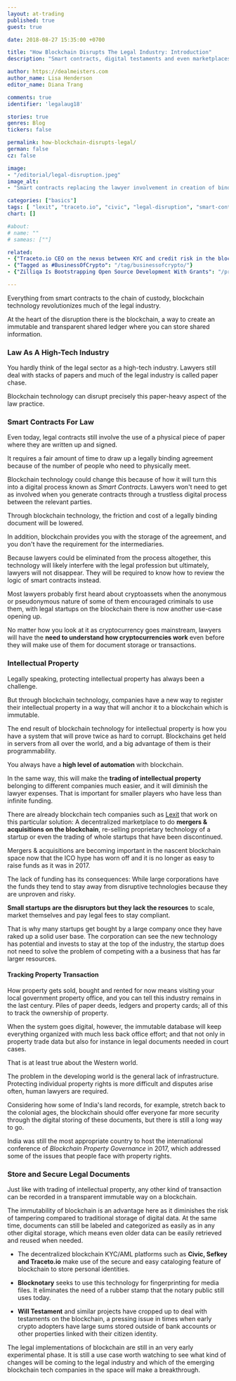 ```yaml
---
layout: at-trading
published: true
guest: true

date: 2018-08-27 15:35:00 +0700

title: "How Blockchain Disrupts The Legal Industry: Introduction"
description: "Smart contracts, digital testaments and even marketplaces to trade whole discontinued startups are here."

author: https://dealmeisters.com
author_name: Lisa Henderson
editor_name: Diana Trang

comments: true
identifier: 'legalaug18'

stories: true
genres: Blog
tickers: false

permalink: how-blockchain-disrupts-legal/
german: false
cz: false

image:
- "/editorial/legal-disruption.jpeg"
image_alt:
- "Smart contracts replacing the lawyer involvement in creation of binding legal agreements, reducing the back office costs."

categories: ["basics"]
tags: [ "lexit", "traceto.io", "civic", "legal-disruption", "smart-contracts", "digital-testament", "business-of-crypto", "fintech", "digital-testament"]
chart: []

#about:
# name: ""
# sameas: [""]

related:
- {"Traceto.io CEO on the nexus between KYC and credit risk in the blockchain industry": "/traceto-interview/"}
- {"Tagged as #BusinessOfCrypto": "/tag/businessofcrypto/"}
- {"Zilliqa Is Bootstrapping Open Source Development With Grants": "/press/zilliqa/"}

---
```


Everything from smart contracts to the chain of custody, blockchain technology revolutionizes much of the legal industry.

At the heart of the disruption there is the blockchain, a way to create an immutable and transparent shared ledger where you can store shared information.


### Law As A High-Tech Industry

You hardly think of the legal sector as a high-tech industry. Lawyers still deal with stacks of papers and much of the legal industry is called paper chase.

Blockchain technology can disrupt precisely this paper-heavy aspect of the law practice.

### Smart Contracts For Law

Even today, legal contracts still involve the use of a physical piece of paper where they are written up and signed.

It requires a fair amount of time to draw up a legally binding agreement because of the number of people who need to physically meet.

Blockchain technology could change this because of how it will turn this into a digital process known as *Smart Contracts*. Lawyers won't need to get as involved when you generate contracts through a trustless digital process between the relevant parties.

Through blockchain technology, the friction and cost of a legally binding document will be lowered.

In addition, blockchain provides you with the storage of the agreement, and you don't have the requirement for the intermediaries.

Because lawyers could be eliminated from the process altogether, this technology will likely interfere with the legal profession but ultimately, lawyers will not disappear. They will be required to know how to review the logic of smart contracts instead.

Most lawyers probably first heard about cryptoassets when the anonymous or pseudonymous nature of some of them encouraged criminals to use them, with legal startups on the blockchain there is now another use-case opening up.

No matter how you look at it as cryptocurrency goes mainstream, lawyers will have the **need to understand how cryptocurrencies work** even before they will make use of them for document storage or transactions.

### Intellectual Property

Legally speaking, protecting intellectual property has always been a challenge.

But through blockchain technology, companies have a new way to register their intellectual property in a way that will anchor it to a blockchain which is immutable.

The end result of blockchain technology for intellectual property is how you have a system that will prove twice as hard to corrupt. Blockchains get held in servers from all over the world, and a big advantage of them is their programmability.

You always have a **high level of automation** with blockchain.

In the same way, this will make the **trading of intellectual property** belonging to different companies much easier, and it will diminish the lawyer expenses. That is important for smaller players who have less than infinite funding.

There are already blockchain tech companies such as [Lexit](https://www.thebusinessofcrypto.com/company/lexit/) that work on this particular solution: A decentralized marketplace to do **mergers & acquisitions on the blockchain**, re-selling proprietary technology of a startup or even the trading of whole startups that have been discontinued.

Mergers & acquisitions are becoming important in the nascent blockchain space now that the ICO hype has worn off and it is no longer as easy to raise funds as it was in 2017.

The lack of funding has its consequences: While large corporations have the funds they tend to stay away from disruptive technologies because they are unproven and risky.

**Small startups are the disruptors but they lack the resources** to scale, market themselves and pay legal fees to stay compliant.

That is why many startups get bought by a large company once they have raked up a solid user base. The corporation can see the new technology has potential and invests to stay at the top of the industry, the startup does not need to solve the problem of competing with a a business that has far larger resources.

#### Tracking Property Transaction

How property gets sold, bought and rented for now means visiting your local government property office, and you can tell this industry remains in the last century. Piles of paper deeds, ledgers and property cards; all of this to track the ownership of property.

When the system goes digital, however, the immutable database will keep everything organized with much less back office effort; and that not only in property trade data but also for instance in legal documents needed in court cases.

That is at least true about the Western world.

The problem in the developing world is the general lack of infrastructure. Protecting individual property rights is more difficult and disputes arise often, human lawyers are required.

Considering how some of India's land records, for example, stretch back to the colonial ages, the blockchain should offer everyone far more security through the digital storing of these documents, but there is still a long way to go.

India was still the most appropriate country to host the international conference of *Blockchain Property Governance* in 2017, which addressed some of the issues that people face with property rights.


### Store and Secure Legal Documents

Just like with trading of intellectual property, any other kind of transaction can be recorded in a transparent immutable way on a blockchain.

The immutability of blockchain is an advantage here as it diminishes the risk of tampering compared to traditional storage of digital data. At the same time, documents can still be labeled and categorized as easily as in any other digital storage, which means even older data can be easily retrieved and reused when needed.

* The decentralized blockchain KYC/AML platforms such as **Civic, Sefkey and Traceto.io** make use of the secure and easy cataloging feature of blockchain to store personal identities.

* **Blocknotary** seeks to use this technology for fingerprinting for media files. It eliminates the need of a rubber stamp that the notary public still uses today.

* **Will Testament** and similar projects have cropped up to deal with testaments on the blockchain, a pressing issue in times when early crypto adopters have large sums stored outside of bank accounts or other properties linked with their citizen identity.

The legal implementations of blockchain are still in an very early experimental phase. It is still a use case worth watching to see what kind of changes will be coming to the legal industry and which of the emerging blockchain tech companies in the space will make a breakthrough.
